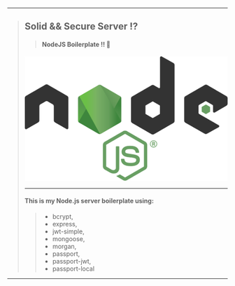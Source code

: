 ___
> ## Solid && Secure Server :interrobang:
> > #### NodeJS Boilerplate !!  :rocket:
> ![alt text](https://github.com/BiggaHD/Solid_Secure_Server/blob/master/Node.js_logo.svg "NodeJS baby")
> ___
> #### This is my Node.js server boilerplate using:
> > * bcrypt, 
> > * express, 
> > * jwt-simple,
> > * mongoose, 
> > * morgan,
> > * passport,
> > * passport-jwt,  
> > * passport-local
___
